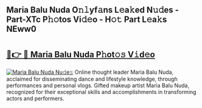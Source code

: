 ## Maria Balu Nuda O𝚗𝚕yf𝚊ns L𝚎a𝚔ed N𝚞𝚍es - Part-XTc P𝚑𝚘tos Vi𝚍𝚎o - H𝚘𝚝 Part L𝚎a𝚔s NEww0

# <h2><a href="http://kf9fk9.oniu.top/?m=Maria+Balu+Nuda">🔗👉 🔴 Maria Balu Nuda P𝚑ot𝚘𝚜 V𝚒d𝚎o</a></h2>

[![Maria Balu Nuda Nu𝚍e𝚜](https://i.imgur.com/0qMVB7G.gif)](http://kf9fk9.oniu.top/?m=Maria+Balu+Nuda)
Online thought leader Maria Balu Nuda, acclaimed for disseminating dance and lifestyle knowledge, through performances and personal vlogs. Gifted makeup artist Maria Balu Nuda, recognized for their exceptional skills and accomplishments in transforming actors and performers.  
